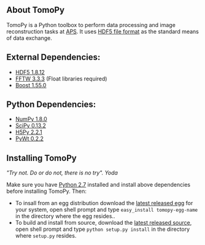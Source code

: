 ## About TomoPy

TomoPy is a Python toolbox to perform data processing and image reconstruction 
tasks at [APS](http://www.aps.anl.gov/ "APS"). It uses
[HDF5 file format](https://subversion.xray.aps.anl.gov/DataExchange/doc/trunk/ "Data Exchange")
as the standard means of data exchange.

## External Dependencies:
- [HDF5 1.8.12](http://www.hdfgroup.org/HDF5/ "HDF5")
- [FFTW 3.3.3](http://www.fftw.org "FFTW3") (Float libraries required)
- [Boost 1.55.0](http://www.boost.org "Boost C++")

## Python Dependencies:
- [NumPy 1.8.0](http://www.numpy.org "numpy")
- [SciPy 0.13.2](http://www.scipy.org "scipy")
- [H5Py 2.2.1](http://www.h5py.org "h5py")
- [PyWt 0.2.2](http://www.pybytes.com/pywavelets/ "pywt")

## Installing TomoPy

_"Try not. Do or do not, there is no try". Yoda_

Make sure you have [Python 2.7](http://www.python.org/download/releases/2.7/ "tsss...") installed and install above dependencies before installing TomoPy. Then:

- To insall from an egg distribution download the [latest released egg](https://github.com/tomopy/tomopy/releases) for your system, open shell prompt and type `easy_install tomopy-egg-name` in the directory where the egg resides..
- To build and install from source, download the [latest released source](https://github.com/tomopy/tomopy/releases), open shell prompt and type `python setup.py install` in the directory where `setup.py` resides.
